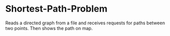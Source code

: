 # Shortest-Path-Problem
Reads a directed graph from a file and receives requests for paths between two points. Then shows the path on map.
